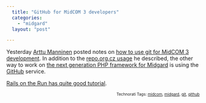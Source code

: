 ```yaml
---
  title: "GitHub for MidCOM 3 developers"
  categories: 
    - "midgard"
  layout: "post"

---
```

<p>
Yesterday <a href="http://www.kaktus.cc/">Arttu Manninen</a> posted notes on <a href="http://www.kaktus.cc/weblog/view/1207837374.html">how to use git for MidCOM 3 development</a>. In addition to the <a href="http://repo.or.cz/w/midcom.git">repo.org.cz usage</a> he described, the other way to work on <a href="http://bergie.iki.fi/blog/midcom_3_at_a_glance/">the next generation PHP framework for Midgard</a> is using the <a href="http://github.com/bergie/midcom">GitHub</a> service.
</p><p>
<a href="http://railsontherun.com/2008/3/3/how-to-use-github-and-submit-a-patch">Rails on the Run has quite good tutorial</a>.
</p>
<p style="text-align:right;font-size:10px;">Technorati Tags: <a href="http://www.technorati.com/tag/midcom">midcom</a>, <a href="http://www.technorati.com/tag/midgard">midgard</a>, <a href="http://www.technorati.com/tag/git">git</a>, <a href="http://www.technorati.com/tag/github">github</a></p>
